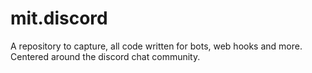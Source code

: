 # mit.discord
A repository to capture, all code written for bots, web hooks and more. Centered around the discord chat community.

